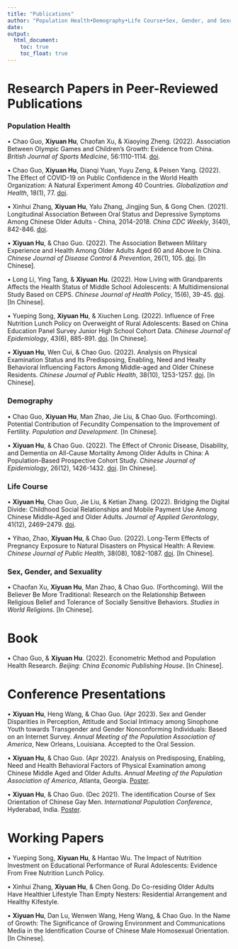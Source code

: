 ```yaml
---
title: "Publications"
author: "Population Health•Demography•Life Course•Sex, Gender, and Sexuality•Quantitative Methods"
date: 
output: 
  html_document:
    toc: true
    toc_float: true
---
```


# Research Papers in Peer-Reviewed Publications

### Population Health
• Chao Guo, **Xiyuan Hu**, Chaofan Xu, & Xiaoying Zheng. (2022).  Association Between Olympic Games and Children’s Growth: Evidence from China. *British Journal of Sports Medicine*, 56:1110-1114. [doi](https://bjsm.bmj.com/content/56/19/1110).

• Chao Guo, **Xiyuan Hu**, Dianqi Yuan, Yuyu Zeng, & Peisen Yang. (2022). The Effect of COVID-19 on Public Confidence in the World Health Organization: A Natural Experiment Among 40 Countries. *Globalization and Health*, 18(1), 77. [doi](https://globalizationandhealth.biomedcentral.com/articles/10.1186/s12992-022-00872-y).

• Xinhui Zhang, **Xiyuan Hu**, Yalu Zhang, Jingjing Sun, & Gong Chen. (2021). Longitudinal Association Between Oral Status and Depressive Symptoms Among Chinese Older Adults - China, 2014-2018. *China CDC Weekly*, 3(40), 842-846. [doi](https://weekly.chinacdc.cn/en/article/doi/10.46234/ccdcw2021.208).

• **Xiyuan Hu**, & Chao Guo. (2022). The Association Between Military Experience and Health Among Older Adults Aged 60 and Above In China. *Chinese Journal of Disease Control & Prevention*, 26(1), 105. [doi](https://www.webofscience.com/wos/alldb/full-record/CSCD:7143465). [In Chinese].

• Long Li, Ying Tang, & **Xiyuan Hu**. (2022). How Living with Grandparents Affects the Health Status of Middle School Adolescents: A Multidimensional Study Based on CEPS. *Chinese Journal of Health Policy*, 15(6), 39-45. [doi](https://www.webofscience.com/wos/alldb/full-record/CSCD:7278575). [In Chinese].

• Yueping Song, **Xiyuan Hu**, & Xiuchen Long. (2022). Influence of Free Nutrition Lunch Policy on Overweight of Rural Adolescents: Based on China Education Panel Survey Junior High School Cohort Data. *Chinese Journal of Epidemiology*, 43(6), 885-891. [doi](https://www.webofscience.com/wos/alldb/full-record/MEDLINE:35725346). [In Chinese].

• **Xiyuan Hu**, Wen Cui, & Chao Guo. (2022). Analysis on Physical Examination Status and Its Predisposing, Enabling, Need and Healty Behavioral Influencing Factors Among Middle-aged and Older Chinese Residents. *Chinese Journal of Public Health*, 38(10), 1253-1257. [doi](https://www.zgggws.com/cn/article/doi/10.11847/zgggws1136992). [In Chinese].

### Demography

• Chao Guo, **Xiyuan Hu**, Man Zhao, Jie Liu, & Chao Guo. (Forthcoming). Potential Contribution of Fecundity Compensation to the Improvement of Fertility. *Population and Development*. [In Chinese].

• **Xiyuan Hu**, & Chao Guo. (2022). The Effect of Chronic Disease, Disability, and Dementia on All-Cause Mortality Among Older Adults in China: A Population-Based Prospective Cohort Study. *Chinese Journal of Epidemiology*, 26(12), 1426-1432. [doi](https://zhjbkz.ahmu.edu.cn/cn/article/doi/10.16462/j.cnki.zhjbkz.2022.12.011). [In Chinese].

### Life Course

• **Xiyuan Hu**, Chao Guo, Jie Liu, & Ketian Zhang. (2022). Bridging the Digital Divide: Childhood Social Relationships and Mobile Payment Use Among Chinese Middle-Aged and Older Adults. *Journal of Applied Gerontology*, 41(12), 2469–2479. [doi](https://journals.sagepub.com/doi/10.1177/07334648221117771).

• Yihao, Zhao, **Xiyuan Hu**, & Chao Guo. (2022). Long-Term Effects of Pregnancy Exposure to Natural Disasters on Physical Health: A Review. *Chinese Journal of Public Health*, 38(08), 1082-1087. [doi](https://www.zgggws.com/cn/article/doi/10.11847/zgggws1136302). [In Chinese].

### Sex, Gender, and Sexuality

• Chaofan Xu, **Xiyuan Hu**, Man Zhao, & Chao Guo. (Forthcoming). Will the Believer Be More Traditional: Research on the Relationship Between Religious Belief and Tolerance of Socially Sensitive Behaviors. *Studies in World Religions*. [In Chinese].

# Book

• Chao Guo, & **Xiyuan Hu**. (2022). Econometric Method and Population Health Research. *Beijing: China Economic Publishing House*. [In Chinese].

# Conference Presentations

• **Xiyuan Hu**, Heng Wang, & Chao Guo. (Apr 2023). Sex and Gender Disparities in Perception, Attitude and Social Intimacy among Sinophone Youth towards Transgender and Gender Nonconforming Individuals: Based on an Internet Survey. *Annual Meeting of the Population Association of America*, New Orleans, Louisiana. Accepted to the Oral Session. 

• **Xiyuan Hu**, & Chao Guo. (Apr 2022). Analysis on Predisposing, Enabling, Need and Health Behavioral Factors of Physical Examination among Chinese Middle Aged and Older Adults. *Annual Meeting of the Population Association of America*, Atlanta, Georgia. [Poster](/Publications/Poster-PAA.png).

• **Xiyuan Hu**, & Chao Guo. (Dec 2021). The identification Course of Sex Orientation of Chinese Gay Men. *International Population Conference*, Hyderabad, India. [Poster](/Publications/Poster-IPC.png).

# Working Papers

• Yueping Song, **Xiyuan Hu**, & Hantao Wu. The Impact of Nutrition Investment on Educational Performance of Rural Adolescents: Evidence From Free Nutrition Lunch Policy.

• Xinhui Zhang, **Xiyuan Hu**, & Chen Gong. Do Co-residing Older Adults Have Healthier Lifestyle Than Empty Nesters: Residential Arrangement and Healthy Kifestyle.

• **Xiyuan Hu**, Dan Lu, Wenwen Wang, Heng Wang, & Chao Guo. In the Name of Growth: The Significance of Growing Environment and Communications Media in the Identification Course of Chinese Male Homosexual Orientation. [In Chinese].
